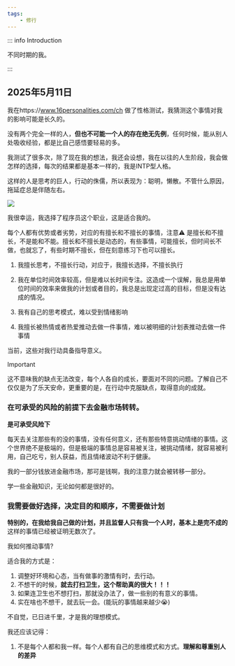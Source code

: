 ```yaml
---
tags:
    - 修行
---
```


::: info Introduction

不同时期的我。

:::


## 2025年5月11日

我在https://www.16personalities.com/ch 做了性格测试，我猜测这个事情对我的影响可能是长久的。

没有两个完全一样的人，**但也不可能一个人的存在绝无先例**，任何时候，能从别人处吸收经验，都是比自己感悟要轻易的多。

我测试了很多次，除了现在我的想法，我还会设想，我在以往的人生阶段，我会做怎样的选择，每次的结果都是基本一样的，我是INTP型人格。

这样的人是思考的巨人，行动的侏儒，所以表现为：聪明，懒散。不管什么原因，拖延症总是伴随左右。

![](https://cloud.zerlei.cn/f/x1uY/Screenshot_20250511_204940.png)


我很幸运，我选择了程序员这个职业，这是适合我的。

每个人都有优势或者劣势，对应的有擅长和不擅长的事情，注意⚠️ 是擅长和不擅长，不是能和不能。擅长和不擅长是动态的，有些事情，可能擅长，但时间长不做，也就忘了，有些时期不擅长，但在刻意练习下也可以擅长。

1. 我擅长思考，不擅长行动，对应于，我擅长选择，不擅长执行

2. 我在单位时间效率较高，但是难以长时间专注。这造成一个误解，我总是用单位时间的效率来做我的计划或者目的，我总是出现定过高的目标，但是没有达成的情况。

3. 我有自己的思考模式，难以受到情绪影响

4. 我擅长被热情或者热爱推动去做一件事情，难以被明细的计划表推动去做一件事情


当前，这些对我行动具备指导意义。

> [!IMPORTANT]  
> 这不意味我的缺点无法改变，每个人各自的成长，要面对不同的问题。了解自己不仅仅是为了乐天安命，更重要的是，在行动中克服缺点，取得意向的成就。

### 在可承受的风险的前提下去金融市场转转。

**是可承受风险下**

每天去关注那些有的没的事情，没有任何意义，还有那些特意挑动情绪的事情。这个世界绝不是极端的，但是极端的事情总是容易被关注，被挑动情绪，就容易被利用，自己吃亏，别人获益，而且情绪波动不利于健康。

我的一部分钱放进金融市场，那可是钱啊，我的注意力就会被转移一部分。

学一些金融知识，无论如何都是很好的。

### 我需要做好选择，决定目的和顺序，不需要做计划

**特别的，在我给我自己做的计划，并且监督人只有我一个人时，基本上是完不成的** 这样的事情已经被证明无数次了。

我如何推动事情?

适合我的方式是：

1. 调整好环境和心态，当有做事的激情有时，去行动。
2. 不想干的时候，**就去打扫卫生，这个帮助真的很大！！！**
3. 如果连卫生也不想打扫，那就没办法了，做一些别的有意义的事情。
4. 实在啥也不想干，就去玩一会。(能玩的事情越来越少😭)

不自觉，已日进千里，才是我的理想模式。


我还应该记得：

1. 不是每个人都和我一样。每个人都有自己的思维模式和方式。**理解和尊重别人的差异**

